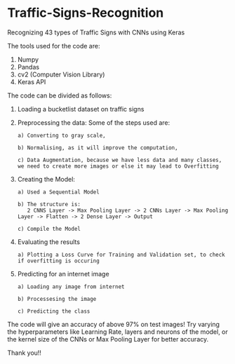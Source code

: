 # Traffic-Signs-Recognition
Recognizing 43 types of Traffic Signs with CNNs using Keras

The tools used for the code are:
1. Numpy
2. Pandas
3. cv2 (Computer Vision Library)
4. Keras API

The code can be divided as follows:
1. Loading a bucketlist dataset on traffic signs

2. Preprocessing the data:
   Some of the steps used are: 
   
       a) Converting to gray scale,
       
       b) Normalising, as it will improve the computation,
       
       c) Data Augmentation, because we have less data and many classes, we need to create more images or else it may lead to Overfitting
       
3. Creating the Model:

       a) Used a Sequential Model
       
       b) The structure is:
          2 CNNS Layer -> Max Pooling Layer -> 2 CNNs Layer -> Max Pooling Layer -> Flatten -> 2 Dense Layer -> Output
          
       c) Compile the Model
       
4. Evaluating the results

       a) Plotting a Loss Curve for Training and Validation set, to check if overfitting is occuring
       
5. Predicting for an internet image

       a) Loading any image from internet
       
       b) Processesing the image
       
       c) Predicting the class
 
The code will give an accuracy of above 97% on test images! Try varying the hyperparameters like Learning Rate, layers and neurons of the model, or the kernel size of the CNNs or Max Pooling Layer for better accuracy.

Thank you!!
